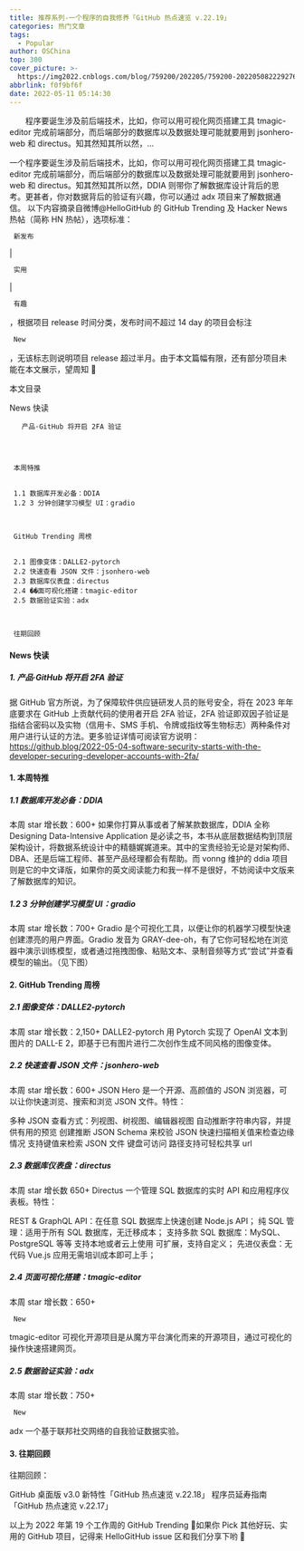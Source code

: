 ```yaml
---
title: 推荐系列-一个程序的自我修养「GitHub 热点速览 v.22.19」
categories: 热门文章
tags:
  - Popular
author: OSChina
top: 300
cover_picture: >-
  https://img2022.cnblogs.com/blog/759200/202205/759200-20220508222927603-1657267504.jpg
abbrlink: f0f9bf6f
date: 2022-05-11 05:14:30
---
```


&emsp;&emsp;程序要诞生涉及前后端技术，比如，你可以用可视化网页搭建工具 tmagic-editor 完成前端部分，而后端部分的数据库以及数据处理可能就要用到 jsonhero-web 和 directus。知其然知其所以然，...
<!-- more -->

                                                                                                                                                                                         
一个程序要诞生涉及前后端技术，比如，你可以用可视化网页搭建工具 tmagic-editor 完成前端部分，而后端部分的数据库以及数据处理可能就要用到 jsonhero-web 和 directus。知其然知其所以然，DDIA 则带你了解数据库设计背后的思考。更甚者，你对数据背后的验证有兴趣，你可以通过 adx 项目来了解数据通信。 
以下内容摘录自微博@HelloGitHub 的 GitHub Trending 及 Hacker News 热帖（简称 HN 热帖），选项标准： 
 ```java 
  新发布
  ``` 
  |  
 ```java 
  实用
  ``` 
  |  
 ```java 
  有趣
  ``` 
 ，根据项目 release 时间分类，发布时间不超过 14 day 的项目会标注  
 ```java 
  New
  ``` 
 ，无该标志则说明项目 release 超过半月。由于本文篇幅有限，还有部分项目未能在本文展示，望周知 🌝 
 
 本文目录 
   
   News 快读 
     
      
       
       产品·GitHub 将开启 2FA 验证 
        
      
    
     
     本周特推 
     
     
     1.1 数据库开发必备：DDIA 
     1.2 3 分钟创建学习模型 UI：gradio 
      
    
     
     GitHub Trending 周榜 
     
     
     2.1 图像变体：DALLE2-pytorch 
     2.2 快速查看 JSON 文件：jsonhero-web 
     2.3 数据库仪表盘：directus 
     2.4 ��面可视化搭建：tmagic-editor 
     2.5 数据验证实验：adx 
      
    
     
     往期回顾 
      
    
 
#### News 快读 
##### 1. 产品·GitHub 将开启 2FA 验证 
据 GitHub 官方所说，为了保障软件供应链研发人员的账号安全，将在 2023 年年底要求在 GitHub 上贡献代码的使用者开启 2FA 验证，2FA 验证即双因子验证是指结合密码以及实物（信用卡、SMS 手机、令牌或指纹等生物标志）两种条件对用户进行认证的方法。更多验证详情可阅读官方说明：https://github.blog/2022-05-04-software-security-starts-with-the-developer-securing-developer-accounts-with-2fa/ 
#### 1. 本周特推 
##### 1.1 数据库开发必备：DDIA 
本周 star 增长数：600+ 
如果你打算从事或者了解某款数据库，DDIA 全称 Designing Data-Intensive Application 是必读之书，本书从底层数据结构到顶层架构设计，将数据系统设计中的精髓娓娓道来。其中的宝贵经验无论是对架构师、DBA、还是后端工程师、甚至产品经理都会有帮助。而 vonng 维护的 ddia 项目则是它的中文译版，如果你的英文阅读能力和我一样不是很好，不妨阅读中文版来了解数据库的知识。 
 
 
##### 1.2 3 分钟创建学习模型 UI：gradio 
本周 star 增长数：700+ 
Gradio 是个可视化工具，以便让你的机器学习模型快速创建漂亮的用户界面。Gradio 发音为 GRAY-dee-oh，有了它你可轻松地在浏览器中演示训练模型，或者通过拖拽图像、粘贴文本、录制音频等方式“尝试”并查看模型的输出。（见下图） 
 
 
#### 2. GitHub Trending 周榜 
##### 2.1 图像变体：DALLE2-pytorch 
本周 star 增长数：2,150+ 
DALLE2-pytorch 用 Pytorch 实现了 OpenAI 文本到图片的 DALL-E 2，即基于已有图片进行二次创作生成不同风格的图像变体。 
 
 
##### 2.2 快速查看 JSON 文件：jsonhero-web 
本周 star 增长数：600+ 
JSON Hero 是一个开源、高颜值的 JSON 浏览器，可以让你快速浏览、搜索和浏览 JSON 文件。特性： 
 
 多种 JSON 查看方式：列视图、树视图、编辑器视图 
 自动推断字符串内容，并提供有用的预览 
 创建推断 JSON Schema 来校验 JSON 
 快速扫描相关值来检查边缘情况 
 支持键值来检索 JSON 文件 
 键盘可访问 
 路径支持可轻松共享 url 
 
 
 
##### 2.3 数据库仪表盘：directus 
本周 star 增长数 650+ 
Directus 一个管理 SQL 数据库的实时 API 和应用程序仪表板。特性： 
 
 REST & GraphQL API：在任意 SQL 数据库上快速创建 Node.js API； 
 纯 SQL 管理：适用于所有 SQL 数据库，无迁移成本； 
 支持多款 SQL 数据库：MySQL、PostgreSQL 等等 
 支持本地或者云上使用 
 可扩展，支持自定义； 
 先进仪表盘：无代码 Vue.js 应用无需培训成本即可上手； 
 
 
 
##### 2.4 页面可视化搭建：tmagic-editor 
本周 star 增长数：650+ 
 
 ```java 
  New
  ``` 
  tmagic-editor 可视化开源项目是从魔方平台演化而来的开源项目，通过可视化的操作快速搭建网页。 
 
 
##### 2.5 数据验证实验：adx 
本周 star 增长数：750+ 
 
 ```java 
  New
  ``` 
  adx 一个基于联邦社交网络的自我验证数据实验。 
 
 
#### 3. 往期回顾 
往期回顾： 
 
 GitHub 桌面版 v3.0 新特性「GitHub 热点速览 v.22.18」 
 程序员延寿指南「GitHub 热点速览 v.22.17」 
 
以上为 2022 年第 19 个工作周的 GitHub Trending 🎉如果你 Pick 其他好玩、实用的 GitHub 项目，记得来 HelloGitHub issue 区和我们分享下哟 🌝
                                        